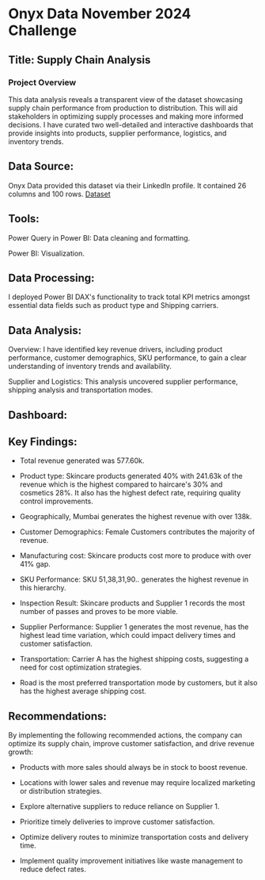# Onyx Data November 2024 Challenge

## Title: Supply Chain Analysis

### Project Overview
This data analysis reveals a transparent view of the dataset showcasing supply chain performance from production to distribution. This will aid stakeholders in optimizing supply processes and making more informed decisions.
I have curated two well-detailed and interactive dashboards that provide insights into products, supplier performance, logistics, and inventory trends. 

## Data Source:
Onyx Data provided this dataset via their LinkedIn profile. It contained 26 columns and 100 rows.
[Dataset](https://github.com/JoyIbe/Onyx-Data-November-2024-Challenge/blob/main/Onyx%20Data%20-%20DataDNA%20Dataset%20Challenge%20-%20Supply%20Chain%20%20Dataset%20-%20November%202024.xlsx)

## Tools: 
Power Query in Power BI: Data cleaning and formatting.

Power BI: Visualization.

## Data Processing:
I deployed Power BI DAX's functionality to track total KPI metrics amongst essential data fields such as product type and Shipping carriers.

## Data Analysis:
Overview: I have identified key revenue drivers, including product performance, customer demographics, SKU performance, to gain a clear understanding of inventory trends and availability.

Supplier and Logistics: This analysis uncovered supplier performance, shipping analysis and transportation modes.

## Dashboard:


## Key Findings:
- Total revenue generated was 577.60k.

- Product type: Skincare products generated 40% with 241.63k of the revenue which is the highest compared to haircare's 30% and cosmetics 28%. It also has the highest defect rate, requiring quality control improvements.

- Geographically, Mumbai generates the highest revenue with over 138k.

- Customer Demographics: Female Customers contributes the majority of revenue.

- Manufacturing cost: Skincare products cost more to produce with over 41% gap.

- SKU Performance: SKU 51,38,31,90.. generates the highest revenue in this hierarchy.

- Inspection Result: Skincare products and Supplier 1 records the most number of passes and proves to be  more viable.

- Supplier Performance: Supplier 1 generates the most revenue, has the highest lead time variation, which could impact delivery times and customer satisfaction.

- Transportation: Carrier A has the highest shipping costs, suggesting a need for cost optimization strategies.
- Road is the most preferred transportation mode by customers, but it also has the highest average shipping cost.

## Recommendations:
By implementing the following recommended actions, the company can optimize its supply chain, improve customer satisfaction, and drive revenue growth:

- Products with more sales should always be in stock to boost revenue.  

- Locations with lower sales and revenue may require localized marketing or distribution strategies.
  
- Explore alternative suppliers to reduce reliance on Supplier 1.
  
- Prioritize timely deliveries to improve customer satisfaction.
  
- Optimize delivery routes to minimize transportation costs and delivery time.

- Implement quality improvement initiatives like waste management to reduce defect rates.

 


